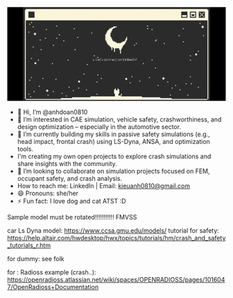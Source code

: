 <a href="https://www.linkedin.com/in/kieuanhdoan/">
<img src="https://github.com/anhdoan0810/anhdoan0810/blob/main/cat3.gif" alt="Alt Text" width="800">

</a>

 - 👋 Hi, I’m @anhdoan0810
 - 👀 I’m interested in CAE simulation, vehicle safety, crashworthiness, and design optimization – especially in the automotive sector.
 - 🌱 I’m currently building my skills in passive safety simulations (e.g., head impact, frontal crash) using LS-Dyna, ANSA, and optimization tools. 
 - I'm creating my own open projects to explore crash simulations and share insights with the community.
 - 💞️ I’m looking to collaborate on simulation projects focused on FEM, occupant safety, and crash analysis.
 - How to reach me: LinkedIn | Email: kieuanh0810@gmail.com
 - 😄 Pronouns: she/her
 - ⚡ Fun fact: I love dog and cat ATST :D


Sample model must be rotated!!!!!!!!!!! FMVSS

car Ls Dyna model: https://www.ccsa.gmu.edu/models/
tutorial for safety: https://help.altair.com/hwdesktop/hwx/topics/tutorials/hm/crash_and_safety_tutorials_r.htm


for dummy: see folk

for : Radioss example (crash..): https://openradioss.atlassian.net/wiki/spaces/OPENRADIOSS/pages/1016047/OpenRadioss+Documentation
